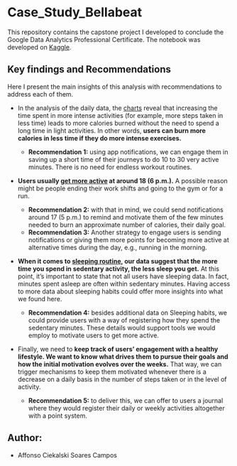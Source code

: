 # Case_Study_Bellabeat
This repository contains the capstone project I developed to conclude the Google Data Analytics Professional Certificate. The notebook was developed on [Kaggle](https://www.kaggle.com/code/affonsocampos/case-study-bellabeat).

## Key findings and Recommendations
Here I present the main insights of this analysis with recommendations to address each of them. 

* In the analysis of the daily data, the [charts](#question-activity-level) reveal that increasing the time spent in more intense activities (for example, more steps taken in less time) leads to more calories burned without the need to spend a long time in light activities. In other words, **users can burn more calories in less time if they do more intense exercises.** 
  * **Recommendation 1:** using app notifications, we can engage them in saving up a short time of their journeys to do 10 to 30 very active minutes. There is no need for endless workout routines.


* **Users usually [get more active](#active-time-peak) at around 18 (6 p.m.).** A possible reason might be people ending their work shifts and going to the gym or for a run. 
  * **Recommendation 2:** with that in mind, we could send notifications around 17 (5 p.m.) to remind and motivate them of the few minutes needed to burn an approximate number of calories, their daily goal.
  * **Recommendation 3:** Another strategy to engage users is sending notifications or giving them more points for becoming more active at alternative times during the day, e.g., running in the morning.
  

* **When it comes to [sleeping routine](#sedentary-sleep), our data suggest that the more time you spend in sedentary activity, the less sleep you get.** At this point, it’s important to state that not all users have sleeping data. In fact, minutes spent asleep are often within sedentary minutes. Having access to more data about sleeping habits could offer more insights into what we found here.
  * **Recommendation 4:** besides additional data on Sleeping habits, we could provide users with a way of registering how they spend the sedentary minutes. These details would support tools we would employ to motivate users to get more active.

* Finally, we need to **keep track of users’ engagement with a healthy lifestyle. We want to know what drives them to pursue their goals and how the initial motivation evolves over the weeks.** That way, we can trigger mechanisms to keep them motivated whenever there is a decrease on a daily basis in the number of steps taken or in the level of activity.
  * **Recommendation 5:** to deliver this, we can offer to users a journal where they would register their daily or weekly activities altogether with a point system.


## Author:
* Affonso Ciekalski Soares Campos
